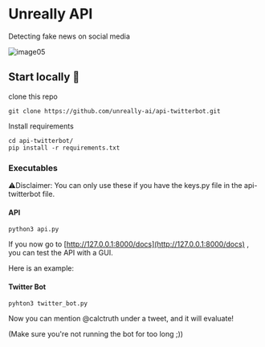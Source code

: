 # Unreally API
Detecting fake news on social media

![image05](https://user-images.githubusercontent.com/64489325/189522813-8cd8f4d9-8d00-4bbb-9cda-62a943836dc1.jpg)

## Start locally 🚀
clone this repo
```
git clone https://github.com/unreally-ai/api-twitterbot.git
```

Install requirements
```
cd api-twitterbot/
pip install -r requirements.txt
```

### Executables
⚠️Disclaimer: You can only use these if you have the keys.py file in the api-twitterbot file.
#### API
```
python3 api.py
```
If you now go to [http://127.0.0.1:8000/docs](http://127.0.0.1:8000/docs) , you can test the API with a GUI.

Here is an example:

#### Twitter Bot
```
pyhton3 twitter_bot.py
```
Now you can mention @calctruth under a tweet, and it will evaluate!

(Make sure you're not running the bot for too long ;))
